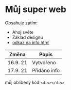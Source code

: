 # Můj super web
Obsahuje zatím:
* Ahoj světe
* Základ designu
* [odkaz na info.html](file:///C:/Users/michofe018/Desktop/2021l4web-repository-skills-michalhofer/info.htmll)

**Změna** | **Popis**
----- | -----
16.9. 21 | Vytvořeno
17.9. 21 | Přidáno info

můj oblíbený kód ``<div></div>``